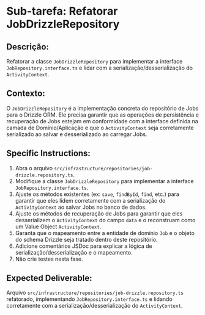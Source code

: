 # Sub-tarefa: Refatorar JobDrizzleRepository

## Descrição:

Refatorar a classe `JobDrizzleRepository` para implementar a interface `JobRepository.interface.ts` e lidar com a serialização/desserialização do `ActivityContext`.

## Contexto:

O `JobDrizzleRepository` é a implementação concreta do repositório de Jobs para o Drizzle ORM. Ele precisa garantir que as operações de persistência e recuperação de Jobs estejam em conformidade com a interface definida na camada de Domínio/Aplicação e que o `ActivityContext` seja corretamente serializado ao salvar e desserializado ao carregar Jobs.

## Specific Instructions:

1. Abra o arquivo `src/infrastructure/repositories/job-drizzle.repository.ts`.
2. Modifique a classe `JobDrizzleRepository` para implementar a interface `JobRepository.interface.ts`.
3. Ajuste os métodos existentes (ex: `save`, `findById`, `find`, etc.) para garantir que eles lidem corretamente com a serialização do `ActivityContext` ao salvar Jobs no banco de dados.
4. Ajuste os métodos de recuperação de Jobs para garantir que eles desserializem o `ActivityContext` do campo `data` e o reconstruam como um Value Object `ActivityContext`.
5. Garanta que o mapeamento entre a entidade de domínio `Job` e o objeto do schema Drizzle seja tratado dentro deste repositório.
6. Adicione comentários JSDoc para explicar a lógica de serialização/desserialização e o mapeamento.
7. Não crie testes nesta fase.

## Expected Deliverable:

Arquivo `src/infrastructure/repositories/job-drizzle.repository.ts` refatorado, implementando `JobRepository.interface.ts` e lidando corretamente com a serialização/desserialização do `ActivityContext`.